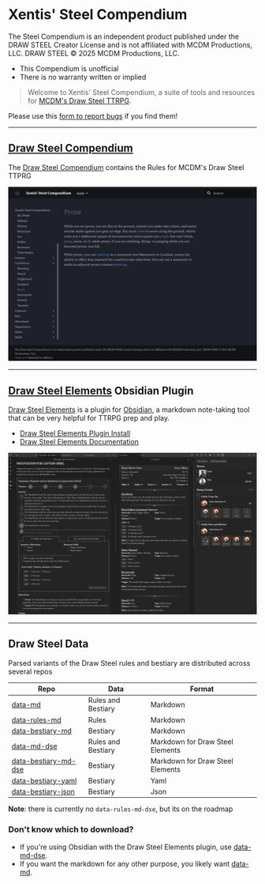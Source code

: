 # Xentis' Steel Compendium

The Steel Compendium is an independent product published under the DRAW STEEL Creator License and is not affiliated with MCDM Productions, LLC. DRAW STEEL © 2025 MCDM Productions, LLC.

- This Compendium is unofficial
- There is no warranty written or implied

> Welcome to Xentis' Steel Compendium, a suite of tools and resources for [MCDM's Draw Steel TTRPG](https://www.backerkit.com/c/projects/mcdm-productions/mcdm-rpg).

Please use this [form to report bugs](https://docs.google.com/forms/d/e/1FAIpQLSc6m-pZ0NLt2EArE-Tcxr-XbAPMyhu40ANHJKtyRvvwBd2LSw/viewform?usp=sharing&ouid=105036387964900154878) if you find them!

---

## [Draw Steel Compendium](./compendium)

The [Draw Steel Compendium](./compendium) contains the Rules for MCDM's Draw Steel TTPRG

![compendium.png](Media/compendium.png)

---

## [Draw Steel Elements](https://steelcompendium.io/draw-steel-elements/) Obsidian Plugin

[Draw Steel Elements](https://steelcompendium.io/draw-steel-elements/) is a plugin for [Obsidian](https://obsidian.md/), a markdown note-taking tool that can be very helpful for TTRPG prep and play.

- [Draw Steel Elements Plugin Install](https://obsidian.md/plugins?id=draw-steel-elements)
- [Draw Steel Elements Documentation](https://steelcompendium.io/draw-steel-elements/)

![elements screenshot](Media/elements.png)

--- 

## Draw Steel Data

Parsed variants of the Draw Steel rules and bestiary are distributed across several repos

| Repo                                                                            | Data               | Format                           |
|---------------------------------------------------------------------------------| ------------------ |----------------------------------|
| [data-md](https://github.com/SteelCompendium/data-md)                           | Rules and Bestiary | Markdown                         |
| [data-rules-md](https://github.com/SteelCompendium/data-rules-md)               | Rules              | Markdown                         |
| [data-bestiary-md](https://github.com/SteelCompendium/data-bestiary-md)         | Bestiary           | Markdown                         |
| [data-md-dse](https://github.com/SteelCompendium/data-md-dse)                   | Rules and Bestiary | Markdown for Draw Steel Elements |
| [data-bestiary-md-dse](https://github.com/SteelCompendium/data-bestiary-md-dse) | Bestiary           | Markdown for Draw Steel Elements |
| [data-bestiary-yaml](https://github.com/SteelCompendium/data-bestiary-yaml)     | Bestiary           | Yaml                             |
| [data-bestiary-json](https://github.com/SteelCompendium/data-bestiary-json)     | Bestiary           | Json                             |

**Note**: there is currently no `data-rules-md-dse`, but its on the roadmap

### Don't know which to download?

- If you're using Obsidian with the Draw Steel Elements plugin, use [data-md-dse](https://github.com/SteelCompendium/data-md-dse).  
- If you want the markdown for any other purpose, you likely want [data-md](https://github.com/SteelCompendium/data-md).
